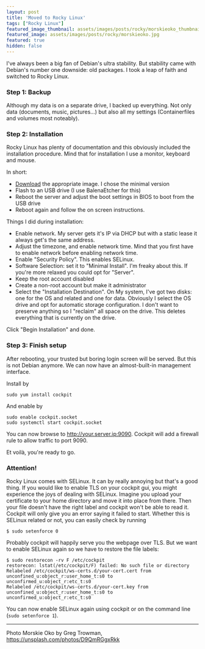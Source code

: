 ```yaml
---
layout: post
title: 'Moved to Rocky Linux'
tags: ["Rocky Linux"]
featured_image_thumbnail: assets/images/posts/rocky/morskieoko_thumbnail.jpg
featured_image: assets/images/posts/rocky/morskieoko.jpg
featured: true
hidden: false
---
```


I've always been a big fan of Debian's ultra stability. But stability came with Debian's number one downside: old packages. I took a leap of faith and switched to Rocky Linux.

<!--more-->

### Step 1: Backup

Although my data is on a separate drive, I backed up everything. Not only data (documents, music, pictures...) but also all my settings (Containerfiles and volumes most noteably).

### Step 2: Installation

Rocky Linux has plenty of documentation and this obviously included the installation procedure. Mind that for installation I use a monitor, keyboard and mouse.

In short:

- [Download](https://rockylinux.org/download/) the appropriate image. I chose the minimal version
- Flash to an USB drive (I use BalenaEtcher for this)
- Reboot the server and adjust the boot settings in BIOS to boot from the USB drive
- Reboot again and follow the on screen instructions.

Things I did during installation:
- Enable network. My server gets it's IP via DHCP but with a static lease it always get's the same address.
- Adjust the timezone, and enable network time. Mind that you first have to enable network before enabling network time.
- Enable "Security Policy". This enables SELinux.
- Software Selection: set it to "Minimal Install". I'm freaky about this. If you're more relaxed you could opt for "Server".
- Keep the root account disabled
- Create a non-root account but make it administrator
- Select the "Installation Destination". On My system, I've got two disks: one for the OS and related and one for data. Obviously I select the OS drive and opt for automatic storage configuration. I don't want to preserve anything so I "reclaim" all space on the drive. This deletes everything that is currently on the drive.

Click "Begin Installation" and done.

### Step 3: Finish setup

After rebooting, your trusted but boring login screen will be served. But this is not Debian anymore. We can now have an almost-built-in management interface.

Install by

```
sudo yum install cockpit
```

And enable by

```
sudo enable cockpit.socket
sudo systemctl start cockpit.socket
```

You can now browse to http://your.server.ip:9090. Cockpit will add a firewall rule to allow traffic to port 9090.

Et voilà, you're ready to go.

### Attention!

Rocky Linux comes with SELinux. It can by really annoying but that's a good thing.
If you would like to enable TLS on your cockpit gui, you might experience the joys of dealing with SELinux.
Imagine you upload your certificate to your home directory and move it into place from there. Then your file doesn't have the right label and cockpit won't be able to read it.
Cockpit will only give you an error saying it failed to start. Whether this is SELinux related or not, you can easily check by running

```
$ sudo setenforce 0
```

Probably cockpit will happily serve you the webpage over TLS. But we want to enable SELinux again so we have to restore the file labels:

```
$ sudo restorecon -rv F /etc/cockpit
restorecon: lstat(/etc/cockpit/F) failed: No such file or directory
Relabeled /etc/cockpit/ws-certs.d/your-cert.cert from unconfined_u:object_r:user_home_t:s0 to unconfirmed_u:object_r:etc_t:s0
Relabeled /etc/cockpit/ws-certs.d/your-cert.key from unconfined_u:object_r:user_home_t:s0 to unconfirmed_u:object_r:etc_t:s0
```

You can now enable SELinux again using cockpit or on the command line (`sudo setenforce 1`).

---

Photo Morskie Oko by Greg Trowman, https://unsplash.com/photos/D9QmRGgxRkk

